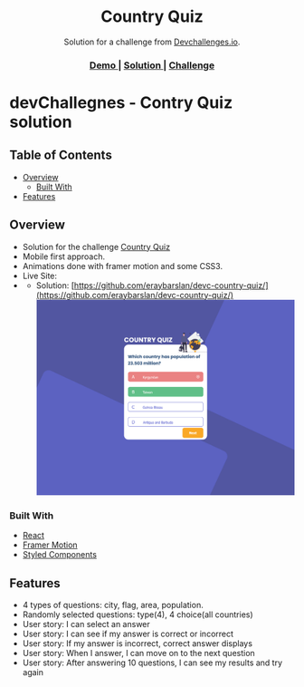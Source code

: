 <!-- Please update value in the {}  -->

<h1 align="center">Country Quiz</h1>

<div align="center">
   Solution for a challenge from  <a href="http://devchallenges.io" target="_blank">Devchallenges.io</a>.
</div>

<div align="center">
  <h3>
    <a href="https://{your-demo-link.your-domain}">
      Demo
    </a>
    <span> | </span>
    <a href="https://{your-url-to-the-solution}">
      Solution
    </a>
    <span> | </span>
    <a href="https://devchallenges.io/challenges/Bu3G2irnaXmfwQ8sZkw8">
      Challenge
    </a>
  </h3>
</div>

<!-- TABLE OF CONTENTS -->

# devChallegnes - Contry Quiz solution

## Table of Contents

- [Overview](#overview)
  - [Built With](#built-with)
- [Features](#features)

## Overview

- Solution for the challenge [Country Quiz](https://devchallenges.io/challenges/Bu3G2irnaXmfwQ8sZkw8)
- Mobile first approach.
- Animations done with framer motion and some CSS3.
- Live Site: []()
- - Solution: [https://github.com/eraybarslan/devc-country-quiz/](https://github.com/eraybarslan/devc-country-quiz/) 
![desktop_screenshot](/public/images/ss_desktop.png)

### Built With

- [React](https://reactjs.org/)
- [Framer Motion](https://www.framer.com/motion/)
- [Styled Components](https://styled-components.com/)

## Features

- 4 types of questions: city, flag, area, population.
- Randomly selected questions: type(4), 4 choice(all countries)
- User story: I can select an answer
- User story: I can see if my answer is correct or incorrect
- User story: If my answer is incorrect, correct answer displays
- User story: When I answer, I can move on to the next question
- User story: After answering 10 questions, I can see my results and try again